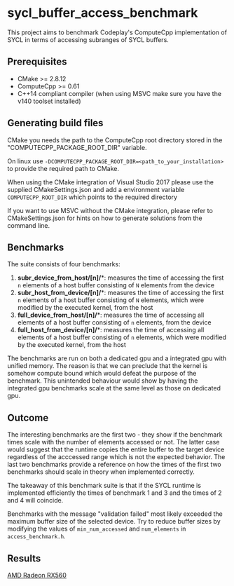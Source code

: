 # sycl_buffer_access_benchmark

This project aims to benchmark Codeplay's ComputeCpp implementation of SYCL in terms of accessing subranges of SYCL buffers. 

## Prerequisites

- CMake >= 2.8.12
- ComputeCpp >= 0.61
- C++14 compliant compiler (when using MSVC make sure you have the v140 toolset installed)

## Generating build files

CMake you needs the path to the ComputeCpp root directory stored in the "COMPUTECPP_PACKAGE_ROOT_DIR" variable. 

On linux use `-DCOMPUTECPP_PACKAGE_ROOT_DIR=<path_to_your_installation>` to provide the required path to CMake.

When using the CMake integration of Visual Studio 2017 please use the supplied CMakeSettings.json and add a environment variable `COMPUTECPP_ROOT_DIR` which points to the required directory

If you want to use MSVC without the CMake integration, please refer to CMakeSettings.json for hints on how to generate solutions from the command line.

## Benchmarks

The suite consists of four benchmarks: 

1) **subr_device_from_host/[n]/***: measures the time of accessing the first `n` elements of a host buffer consisting of `N` elements from the device
1) **subr_host_from_device/[n]/***: measures the time of accessing the first `n` elements of a host buffer consisting of `N` elements, which were modified by the executed kernel, from the host
1) **full_device_from_host/[n]/***: measures the time of accessing all elements of a host buffer consisting of `n` elements, from the device
1) **full_host_from_device/[n]/***: measures the time of accessing all elements of a host buffer consisting of `n` elements, which were modified by the executed kernel, from the host

The benchmarks are run on both a dedicated gpu and a integrated gpu with unified memory. The reason is that we can preclude that the kernel is somehow compute bound which would defeat the purpose of the benchmark. This unintended behaviour would show by having the integrated gpu benchmarks scale at the same level as those on dedicated gpu.

## Outcome

The interesting benchmarks are the first two - they show if the benchmark times scale with the number of elements accessed or not. The latter case would suggest that the runtime copies the entire buffer to the target device regardless of the acccessed range which is not the expected behavior.
The last two benchmarks provide a reference on how the times of the first two benchmarks should scale in theory when implemented correctly. 

The takeaway of this benchmark suite is that if the SYCL runtime is implemented efficiently the times of benchmark 1 and 3 and the times of 2 and 4 will coincide.

Benchmarks with the message "validation failed" most likely exceeded the maximum buffer size of the selected device. Try to reduce buffer sizes by modifying the values of `min_num_accessed` and
`num_elements` in `access_benchmark.h`.

## Results

[AMD Radeon RX560](results/bench_output_radeon_rx560.txt)

